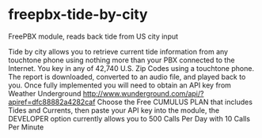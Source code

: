 freepbx-tide-by-city
======================

FreePBX module, reads back tide from US city input

Tide by city allows you to retrieve current tide information from any touchtone phone using nothing more than your PBX connected to the Internet. You key in any of 42,740 U.S. Zip Codes using a touchtone phone. The report is downloaded, converted to an audio file, and played back to you.
Once fully implemented you will need to obtain an API key from Weather Underground http://www.wunderground.com/api/?apiref=dfc88882a4282caf  Choose the Free CUMULUS PLAN that includes Tides and Currents, then paste your API key into the module, the DEVELOPER option currently allows you to 500 Calls Per Day with 10 Calls Per Minute